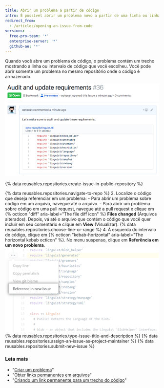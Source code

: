 ```yaml
---
title: Abrir um problema a partir de código
intro: É possível abrir um problema novo a partir de uma linha ou linhas específicas de código em um arquivo ou pull request.
redirect_from:
  - /articles/opening-an-issue-from-code
versions:
  free-pro-team: '*'
  enterprise-server: '*'
  github-ae: '*'
---
```


Quando você abre um problema de código, o problema contém um trecho mostrando a linha ou intervalo de código que você escolheu. Você pode abrir somente um problema no mesmo repositório onde o código é armazenado.

![Trecho de código fornecido em um problema aberto de código](/assets/images/help/repository/issue-opened-from-code.png)

{% data reusables.repositories.create-issue-in-public-repository %}

{% data reusables.repositories.navigate-to-repo %}
2. Localize o código que deseja referenciar em um problema:
    - Para abrir um problema sobre código em um arquivo, navegue até o arquivo.
    - Para abrir um problema sobre código em uma pull request, navegue até a pull request e clique em {% octicon "diff" aria-label="The file diff icon" %} **Files changed** (Arquivos alterados). Depois, vá até o arquivo que contém o código que você quer incluir em seu comentário e clique em **View** (Visualizar).
{% data reusables.repositories.choose-line-or-range %}
4. À esquerda do intervalo de código, clique em
{% octicon "kebab-horizontal" aria-label="The horizontal kebab octicon" %}. No menu suspenso, clique em **Referência em um novo problema**.
  ![Menu kebab com opção para abrir um novo problema a partir de uma linha selecionada](/assets/images/help/repository/open-new-issue-specific-line.png)
{% data reusables.repositories.type-issue-title-and-description %}
{% data reusables.repositories.assign-an-issue-as-project-maintainer %}
{% data reusables.repositories.submit-new-issue %}

### Leia mais

- "[Criar um problema](/github/managing-your-work-on-github/creating-an-issue)"
- "[Obter links permanentes em arquivos](/github/managing-files-in-a-repository/getting-permanent-links-to-files)"
- "[Criando um link permanente para um trecho do código](/github/managing-your-work-on-github/creating-a-permanent-link-to-a-code-snippet)"
